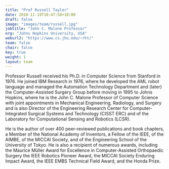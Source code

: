 ```yaml
---
title: "Prof Russell Taylor"
date: 2018-11-19T10:47:58+10:00 
draft: false 
image: "images/team/russell.jpg"
jobtitle: "John C. Malone Professor"
org: "Johns Hopkins University, USA"
weburl2: "https://www.cs.jhu.edu/~rht/"
team: false 
chair: false 
key: true 
weight: 1
layout: team
---
```


Professor Russell received his Ph.D. in Computer Science from Stanford in 1976. He joined IBM Research in 1976, where he
developed the AML robot language and managed the Automation Technology Department and (later) the Computer-Assisted
Surgery Group before moving in 1995 to Johns Hopkins, where he is the John C. Malone Professor of Computer Science with
joint appointments in Mechanical Engineering, Radiology, and Surgery and is also Director of the Engineering Research
Center for Computer-Integrated Surgical Systems and Technology (CISST ERC) and of the Laboratory for Computational
Sensing and Robotics (LCSR). 

He is the author of over 400 peer-reviewed publications and book chapters, a Member of the
National Academy of Inventors, a Fellow of the IEEE, of the AIMBE, of the MICCAI Society, and of the Engineering School
of the University of Tokyo. He is also a recipient of numerous awards, including the Maurice Müller Award for Excellence
in Computer-Assisted Orthopaedic Surgery the IEEE Robotics Pioneer Award, the MICCAI Society Enduring Impact Award, the
IEEE EMBS Technical Field Award, and the Honda Prize.

